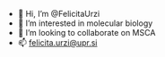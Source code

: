 - 👋 Hi, I’m @FelicitaUrzi
- 👀 I’m interested in molecular biology
- 💞️ I’m looking to collaborate on MSCA
- 📫 felicita.urzi@upr.si


